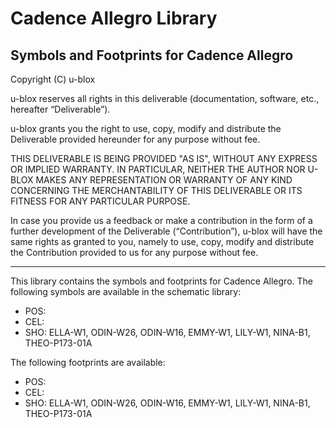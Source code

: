 # Cadence Allegro Library
Symbols and Footprints for Cadence Allegro
--------------------------------------------------------------------------------

Copyright (C) u-blox 

u-blox reserves all rights in this deliverable (documentation, software, etc., 
hereafter “Deliverable”). 

u-blox grants you the right to use, copy, modify and distribute the Deliverable
provided hereunder for any purpose without fee.  

THIS DELIVERABLE IS BEING PROVIDED "AS IS", WITHOUT ANY EXPRESS OR IMPLIED 
WARRANTY. IN PARTICULAR, NEITHER THE AUTHOR NOR U-BLOX MAKES ANY REPRESENTATION 
OR WARRANTY OF ANY KIND CONCERNING THE MERCHANTABILITY OF THIS DELIVERABLE 
OR ITS FITNESS FOR ANY PARTICULAR PURPOSE.

In case you provide us a feedback or make a contribution in the form of a 
further development of the Deliverable (“Contribution”), u-blox will have the 
same rights as granted to you, namely to use, copy, modify and distribute the 
Contribution provided to us for any purpose without fee.

-------------------------------------------------------------------------------

This library contains the symbols and footprints for Cadence Allegro.
The following symbols are available in the schematic library:
* POS:   
* CEL:   
* SHO:	 ELLA-W1, ODIN-W26, ODIN-W16, EMMY-W1, LILY-W1, NINA-B1, THEO-P173-01A   

The following footprints are available:
* POS:   
* CEL:   
* SHO:   ELLA-W1, ODIN-W26, ODIN-W16, EMMY-W1, LILY-W1, NINA-B1, THEO-P173-01A

